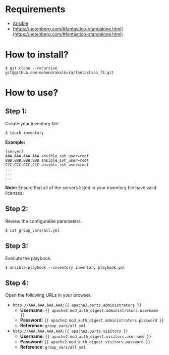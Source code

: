 Requirements
============

* [Ansible](http://docs.ansible.com/ansible/)
* [https://netenberg.com/#fantastico-standalone.html](https://netenberg.com/#fantastico-standalone.html)

How to install?
===============

```
$ git clone --recursive git@github.com:mahendrakalkura/fantastico_f3.git
```

How to use?
===========

## **Step 1:**

Create your inventory file.

```
$ touch inventory
```

**Example:**

```
[server]
AAA.AAA.AAA.AAA ansible_ssh_user=root
BBB.BBB.BBB.BBB ansible_ssh_user=root
CCC.CCC.CCC.CCC ansible_ssh_user=root
...
...
...
```

**Note:** Ensure that all of the servers listed in your inventory file have valid licenses.

## **Step 2:**

Review the configurable parameters.

```
$ cat group_vars/all.yml
```

## **Step 3:**

Execute the playbook.

```
$ ansible-playbook --inventory inventory playbook.yml
```

## **Step 4:**

Open the following URLs in your browser.

* `http://AAA.AAA.AAA.AAA:{{ apache2.ports.administrators }}`
    * **Username:** `{{ apache2.mod_auth_digest.administrators.username }}`
    * **Password:** `{{ apache2.mod_auth_digest.administrators.password }}`
    * **Reference:** `group_vars/all.yml`
* `http://AAA.AAA.AAA.AAA:{{ apache2.ports.visitors }}`
    * **Username:** `{{ apache2.mod_auth_digest.visitors.username }}`
    * **Password:** `{{ apache2.mod_auth_digest.visitors.password }}`
    * **Reference:** `group_vars/all.yml`

